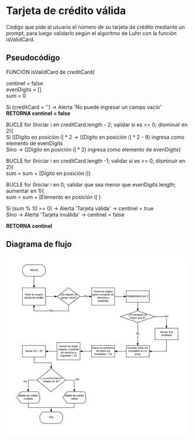 # Tarjeta de crédito válida

Código que pide al usuario el número de su tarjeta de crédito mediante un prompt, para luego validarlo según el algoritmo de Luhn con la función isValidCard.

## Pseudocódigo

FUNCION isValidCard de creditCard{

centinel = false  
evenDigits = []  
sum = 0  

Si (creditCard = '') &rarr;
Alerta 'No puede ingresar un campo vacío'  
**RETORNA centinel = false**

BUCLE for (Iniciar i en creditCard.length - 2; validar si es >= 0; disminuir en 2){  
Si ([Dígito en posición i] * 2 &rarr;
  ([Dígito en posición i] * 2 - 9) ingresa como elemento de evenDigits  
Sino &rarr; ([Dígito en posición i] * 2) ingresa como elemento de evenDigits}  

BUCLE for (Iniciar i en creditCard.length -1; validar si es >= 0; disminuir en 2){  
sum = sum + [Dígito en posición i]}

BUCLE for (Iniciar i en 0; validar que sea menor que evenDigits.length; aumentar en 1){  
sum = sum + [Elemento en posición i] 
}

Si (sum % 10 == 0) &rarr; Alerta 'Tarjeta válida' &rarr; centinel = true  
Sino &rarr; Alerta 'Tarjeta inválida' &rarr; centinel = false

**RETORNA centinel**

## Diagrama de flujo

![Con titulo](flowchart.jpeg "Diagrama de flujo")
